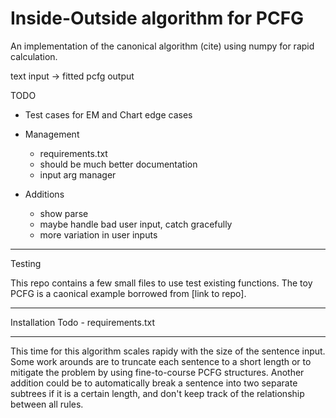 # Inside-Outside algorithm for PCFG
An implementation of the canonical algorithm (cite) using numpy for rapid calculation.

text input -> fitted pcfg output

TODO 
- Test cases for EM and Chart edge cases

- Management
   
    - requirements.txt
    - should be much better documentation
    - input arg manager

- Additions
    - show parse
    - maybe handle bad user input, catch gracefully
    - more variation in user inputs

________
Testing

This repo contains a few small files to use test existing functions. The toy PCFG is a caonical example borrowed from [link to repo].

________
Installation
Todo - requirements.txt



________
This time for this algorithm scales rapidy with the size of the sentence input. Some work arounds are to truncate each sentence to a short length or to mitigate the problem by using fine-to-course PCFG structures. Another addition could be to automatically break a sentence into two separate subtrees if it is a certain length, and don't keep track of the relationship between all rules.
